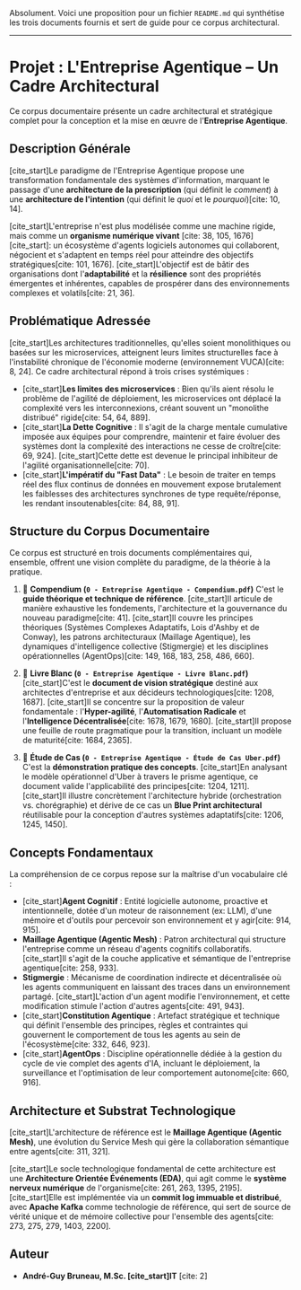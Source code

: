 Absolument. Voici une proposition pour un fichier `README.md` qui synthétise les trois documents fournis et sert de guide pour ce corpus architectural.

***

# Projet : L'Entreprise Agentique – Un Cadre Architectural

Ce corpus documentaire présente un cadre architectural et stratégique complet pour la conception et la mise en œuvre de l'**Entreprise Agentique**.

## Description Générale

[cite_start]Le paradigme de l'Entreprise Agentique propose une transformation fondamentale des systèmes d'information, marquant le passage d'une **architecture de la prescription** (qui définit le *comment*) à une **architecture de l'intention** (qui définit le *quoi* et le *pourquoi*)[cite: 10, 14].

[cite_start]L'entreprise n'est plus modélisée comme une machine rigide, mais comme un **organisme numérique vivant** [cite: 38, 105, 1676] [cite_start]: un écosystème d'agents logiciels autonomes qui collaborent, négocient et s'adaptent en temps réel pour atteindre des objectifs stratégiques[cite: 101, 1676]. [cite_start]L'objectif est de bâtir des organisations dont l'**adaptabilité** et la **résilience** sont des propriétés émergentes et inhérentes, capables de prospérer dans des environnements complexes et volatils[cite: 21, 36].

## Problématique Adressée

[cite_start]Les architectures traditionnelles, qu'elles soient monolithiques ou basées sur les microservices, atteignent leurs limites structurelles face à l'instabilité chronique de l'économie moderne (environnement VUCA)[cite: 8, 24]. Ce cadre architectural répond à trois crises systémiques :
* [cite_start]**Les limites des microservices** : Bien qu'ils aient résolu le problème de l'agilité de déploiement, les microservices ont déplacé la complexité vers les interconnexions, créant souvent un "monolithe distribué" rigide[cite: 54, 64, 889].
* [cite_start]**La Dette Cognitive** : Il s'agit de la charge mentale cumulative imposée aux équipes pour comprendre, maintenir et faire évoluer des systèmes dont la complexité des interactions ne cesse de croître[cite: 69, 924]. [cite_start]Cette dette est devenue le principal inhibiteur de l'agilité organisationnelle[cite: 70].
* [cite_start]**L'impératif du "Fast Data"** : Le besoin de traiter en temps réel des flux continus de données en mouvement expose brutalement les faiblesses des architectures synchrones de type requête/réponse, les rendant insoutenables[cite: 84, 88, 91].

## Structure du Corpus Documentaire

Ce corpus est structuré en trois documents complémentaires qui, ensemble, offrent une vision complète du paradigme, de la théorie à la pratique.

1.  📄 **Compendium (`0 - Entreprise Agentique - Compendium.pdf`)**
    C'est le **guide théorique et technique de référence**. [cite_start]Il articule de manière exhaustive les fondements, l'architecture et la gouvernance du nouveau paradigme[cite: 41]. [cite_start]Il couvre les principes théoriques (Systèmes Complexes Adaptatifs, Lois d'Ashby et de Conway), les patrons architecturaux (Maillage Agentique), les dynamiques d'intelligence collective (Stigmergie) et les disciplines opérationnelles (AgentOps)[cite: 149, 168, 183, 258, 486, 660].

2.  📑 **Livre Blanc (`0 - Entreprise Agentique - Livre Blanc.pdf`)**
    [cite_start]C'est le **document de vision stratégique** destiné aux architectes d'entreprise et aux décideurs technologiques[cite: 1208, 1687]. [cite_start]Il se concentre sur la proposition de valeur fondamentale : l'**Hyper-agilité**, l'**Automatisation Radicale** et l'**Intelligence Décentralisée**[cite: 1678, 1679, 1680]. [cite_start]Il propose une feuille de route pragmatique pour la transition, incluant un modèle de maturité[cite: 1684, 2365].

3.  🔬 **Étude de Cas (`0 - Entreprise Agentique - Étude de Cas Uber.pdf`)**
    C'est la **démonstration pratique des concepts**. [cite_start]En analysant le modèle opérationnel d'Uber à travers le prisme agentique, ce document valide l'applicabilité des principes[cite: 1204, 1211]. [cite_start]Il illustre concrètement l'architecture hybride (orchestration vs. chorégraphie) et dérive de ce cas un **Blue Print architectural** réutilisable pour la conception d'autres systèmes adaptatifs[cite: 1206, 1245, 1450].

## Concepts Fondamentaux

La compréhension de ce corpus repose sur la maîtrise d'un vocabulaire clé :

* [cite_start]**Agent Cognitif** : Entité logicielle autonome, proactive et intentionnelle, dotée d'un moteur de raisonnement (ex: LLM), d'une mémoire et d'outils pour percevoir son environnement et y agir[cite: 914, 915].
* **Maillage Agentique (Agentic Mesh)** : Patron architectural qui structure l'entreprise comme un réseau d'agents cognitifs collaboratifs. [cite_start]Il s'agit de la couche applicative et sémantique de l'entreprise agentique[cite: 258, 933].
* **Stigmergie** : Mécanisme de coordination indirecte et décentralisée où les agents communiquent en laissant des traces dans un environnement partagé. [cite_start]L'action d'un agent modifie l'environnement, et cette modification stimule l'action d'autres agents[cite: 491, 943].
* [cite_start]**Constitution Agentique** : Artefact stratégique et technique qui définit l'ensemble des principes, règles et contraintes qui gouvernent le comportement de tous les agents au sein de l'écosystème[cite: 332, 646, 923].
* [cite_start]**AgentOps** : Discipline opérationnelle dédiée à la gestion du cycle de vie complet des agents d'IA, incluant le déploiement, la surveillance et l'optimisation de leur comportement autonome[cite: 660, 916].

## Architecture et Substrat Technologique

[cite_start]L'architecture de référence est le **Maillage Agentique (Agentic Mesh)**, une évolution du Service Mesh qui gère la collaboration sémantique entre agents[cite: 311, 321].

[cite_start]Le socle technologique fondamental de cette architecture est une **Architecture Orientée Événements (EDA)**, qui agit comme le **système nerveux numérique** de l'organisme[cite: 261, 263, 1395, 2195]. [cite_start]Elle est implémentée via un **commit log immuable et distribué**, avec **Apache Kafka** comme technologie de référence, qui sert de source de vérité unique et de mémoire collective pour l'ensemble des agents[cite: 273, 275, 279, 1403, 2200].

## Auteur

* **André-Guy Bruneau, M.Sc. [cite_start]IT** [cite: 2]
